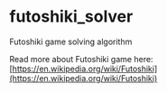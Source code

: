 # futoshiki_solver
Futoshiki game solving algorithm

Read more about Futoshiki game here: [https://en.wikipedia.org/wiki/Futoshiki](https://en.wikipedia.org/wiki/Futoshiki)
